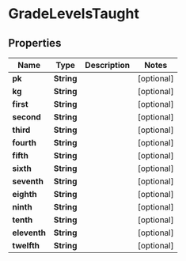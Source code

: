 
# GradeLevelsTaught

## Properties
Name | Type | Description | Notes
------------ | ------------- | ------------- | -------------
**pk** | **String** |  |  [optional]
**kg** | **String** |  |  [optional]
**first** | **String** |  |  [optional]
**second** | **String** |  |  [optional]
**third** | **String** |  |  [optional]
**fourth** | **String** |  |  [optional]
**fifth** | **String** |  |  [optional]
**sixth** | **String** |  |  [optional]
**seventh** | **String** |  |  [optional]
**eighth** | **String** |  |  [optional]
**ninth** | **String** |  |  [optional]
**tenth** | **String** |  |  [optional]
**eleventh** | **String** |  |  [optional]
**twelfth** | **String** |  |  [optional]



